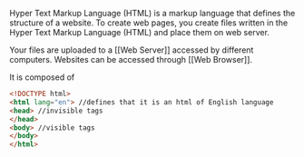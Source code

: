 Hyper Text Markup Language (HTML) is a markup language that defines the structure of a website.
To create web pages, you create files written in the Hyper Text Markup Language (HTML) and place them on web server.

Your files are uploaded to a [[Web Server]] accessed by different computers. Websites can be accessed through [[Web Browser]].

It is composed of 
```HTML
<!DOCTYPE html>
<html lang="en"> //defines that it is an html of English language
<head> //invisible tags
</head> 
<body> //visible tags
</body>
</html>
```